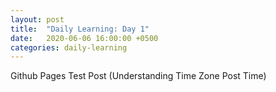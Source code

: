 ```yaml
---
layout: post
title:  "Daily Learning: Day 1"
date:   2020-06-06 16:00:00 +0500
categories: daily-learning
---
```

Github Pages Test Post (Understanding Time Zone Post Time)
